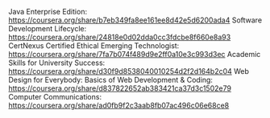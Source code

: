 Java Enterprise Edition: https://coursera.org/share/b7eb349fa8ee161ee8d42e5d6200ada4
Software Development Lifecycle: https://coursera.org/share/24818e0d02dda0cc3fdcbe8f660e8a93
CertNexus Certified Ethical Emerging Technologist: https://coursera.org/share/7fa7b074f489d9e2ff0a10e3c993d3ec
Academic Skills for University Success: https://coursera.org/share/d30f9d8538040010254d2f2d164b2c04
Web Design for Everybody: Basics of Web Development & Coding: https://coursera.org/share/d837822652ab383421ca37d3c1502e79
Computer Communications: https://coursera.org/share/ad0fb9f2c3aab8fb07ac496c06e68ce8
